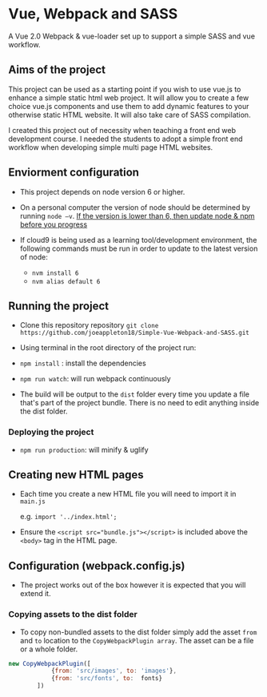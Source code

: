 # Vue, Webpack and SASS

A Vue 2.0 Webpack & vue-loader set up to support a simple SASS and vue workflow. 

## Aims of the project

This project can be used as a starting point if you wish to use vue.js to enhance a simple static html web project. It will allow you to create a few choice vue.js components and use them to add dynamic features to your otherwise static HTML website. It will also take care of SASS compilation. 

I created this project out of necessity when teaching a front end web development course. I needed the students to adopt a simple front end workflow when developing simple multi page HTML websites. 


##  Enviorment configuration 



- This project depends on node version 6 or higher. 
- On a personal computer the version of node should be determined by running `node –v`.
  [If the version is lower than 6, then update node & npm before you progress]( https://docs.npmjs.com/getting-started/installing-node)

- If cloud9 is being used as a learning tool/development environment, the following commands must be run in order to update to the latest version of node:
  - `nvm install 6`
  - `nvm alias default 6` 



## Running the project 
- Clone this repository repository `git clone https://github.com/joeappleton18/Simple-Vue-Webpack-and-SASS.git`
- Using terminal in the root directory of the project run:
- `npm install`  : install the dependencies 
- `npm run watch`: will run webpack continuously 

- The build will be output to the `dist` folder every time you update a file that's part of the 
project bundle. There is no need to edit anything inside the dist folder. 

### Deploying the project 

- `npm run production`: will minify & uglify  


## Creating new HTML pages

- Each time you create a new HTML file you will need to import it in `main.js`

  e.g. ``import '../index.html';``

- Ensure the `<script src="bundle.js"></script>` is included above the `<body>` tag in the HTML page.


## Configuration (webpack.config.js)

- The project works out of the box however it is expected that you will extend it.  

### Copying assets to the dist folder 

- To copy non-bundled assets to the dist folder simply add the asset `from` and `to` location to the `CopyWebpackPlugin array`. The asset can be a file or a whole folder. 

```javascript
new CopyWebpackPlugin([
            {from: 'src/images', to: 'images'},
            {from: 'src/fonts', to:  fonts}
        ])
```

























